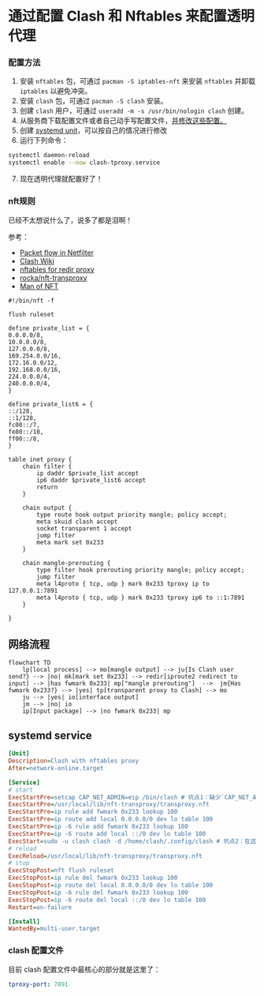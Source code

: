 # 通过配置 Clash 和 Nftables 来配置透明代理
### 配置方法
1. 安装 `nftables` 包，可通过 `pacman -S iptables-nft` 来安装 `nftables` 并卸载 `iptables` 以避免冲突。
2. 安装 `clash` 包，可通过 `pacman -S clash` 安装。
3. 创建 `clash` 用户，可通过 `useradd -m -s /usr/bin/nologin clash` 创建。
4. 从服务商下载配置文件或者自己动手写配置文件，[并修改这些配置。](#clash-配置文件)
5. 创建 [systemd unit](#systemd-service)，可以按自己的情况进行修改
6. 运行下列命令：
```sh
systemctl daemon-reload
systemctl enable --now clash-tproxy.service
```
7. 现在透明代理就配置好了！

### nft规则
已经不太想说什么了，说多了都是泪啊！

参考：
- [Packet flow in Netfilter](https://upload.wikimedia.org/wikipedia/commons/3/37/Netfilter-packet-flow.svg)
- [Clash Wiki](https://github.com/Dreamacro/clash/wiki/Configuration)
- [nftables for redir proxy](https://gist.github.com/codehz/db39a6d5732ccbd6343f277b78f1eb19)
- [rocka/nft-transproxy](https://github.com/rocka/nft-transproxy)
- [Man of NFT](https://www.netfilter.org/projects/nftables/manpage.html#lbAS)

```nft
#!/bin/nft -f

flush ruleset

define private_list = {
0.0.0.0/8,
10.0.0.0/8,
127.0.0.0/8,
169.254.0.0/16,
172.16.0.0/12,
192.168.0.0/16,
224.0.0.0/4,
240.0.0.0/4,
}

define private_list6 = {
::/128,
::1/128,
fc00::/7,
fe80::/10,
ff00::/8,
}

table inet proxy {
	chain filter {
		ip daddr $private_list accept
		ip6 daddr $private_list6 accept
		return
	}

	chain output {
		type route hook output priority mangle; policy accept;
		meta skuid clash accept
		socket transparent 1 accept
		jump filter
		meta mark set 0x233
	}

	chain mangle-prerouting {
		type filter hook prerouting priority mangle; policy accept;
		jump filter
    	meta l4proto { tcp, udp } mark 0x233 tproxy ip to 127.0.0.1:7891
    	meta l4proto { tcp, udp } mark 0x233 tproxy ip6 to ::1:7891
	}

}
```
## 网络流程
```mermaid
flowchart TD
	lp[local process] --> mo[mangle output] --> ju{Is Clash user send?} --> |no| mk[mark set 0x233] --> redir[iproute2 redirect to input] --> |has fwmark 0x233| mp["mangle prerouting"]  -->  jm{Has fwmark 0x233?} --> |yes| tp[transparent proxy to Clash] --> mo
	ju --> |yes| io[interface output]
	jm --> |no| io
	ip[Input package] --> |no fwmark 0x233| mp
```
## systemd service
```ini
[Unit]
Description=Clash with nftables proxy
After=network-online.target

[Service]
# start
ExecStartPre=setcap CAP_NET_ADMIN=eip /bin/clash # 坑点1：缺少`CAP_NET_ADMIN`权限，需要在这里允许。
ExecStartPre=/usr/local/lib/nft-transproxy/transproxy.nft
ExecStartPre=ip rule add fwmark 0x233 lookup 100
ExecStartPre=ip route add local 0.0.0.0/0 dev lo table 100
ExecStartPre=ip -6 rule add fwmark 0x233 lookup 100
ExecStartPre=ip -6 route add local ::/0 dev lo table 100
ExecStart=sudo -u clash clash -d /home/clash/.config/clash # 坑点2：在这里需要以clash用户身份执行
# reload
ExecReload=/usr/local/lib/nft-transproxy/transproxy.nft
# stop
ExecStopPost=nft flush ruleset
ExecStopPost=ip rule del fwmark 0x233 lookup 100
ExecStopPost=ip route del local 0.0.0.0/0 dev lo table 100
ExecStopPost=ip -6 rule del fwmark 0x233 lookup 100
ExecStopPost=ip -6 route del local ::/0 dev lo table 100
Restart=on-failure

[Install]
WantedBy=multi-user.target
```

### clash 配置文件
目前 clash 配置文件中最核心的部分就是这里了：
```yaml
tproxy-port: 7891
```
